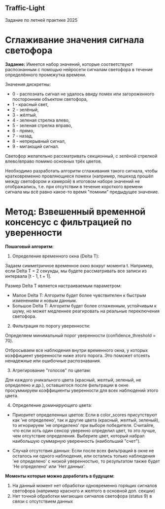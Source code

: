 ## Traffic-Light
Задание по летней практике 2025

# Сглаживание значения сигнала светофора

**Задание:** Имеется набор значений, которые соответствуют распознанным с помощью
нейросети сигналам светофора в течение определённого промежутка времени. 

Значения дискретны: 
* 0 - распознать сигнал не удалось ввиду помех или загороженного посторонним
объектом светофора, 
* 1 - красный свет, 
* 2 - зелёный,
* 3 - жёлтый, 
* 4 - зеленая стрелка влево, 
* 5 - зеленая стрелка вправо,
* 6 - прямо, 
* 7 - назад, 
* 8 - непрерывный сигнал,
* 9 - мигающий сигнал. 



Светофор желательно рассматривать секционный,
с зелёной стрелкой влево/вправо помимо основных трёх цветов. 

Необходимо разработать алгоритм сглаживания такого сигнала, чтобы кратковременно
провляющиеся помехи (например, пешеход прошёл между светофором и
камерой) в итоговом наборе значений не отображались, т.е. при отсутствии
в течение короткого времени сигнала мы всё равно какое-то время "помним"
предыдущее значение.




# Метод: Взвешенный временной консенсус с фильтрацией по уверенности
**Пошаговый алгоритм:**

1. Определение временного окна (Delta T):

Задаем симметричное временное окно вокруг момента t. Например, если Delta T = 2 секунды, мы будете рассматривать все записи из интервала [t - 1, t + 1].

Размер Delta T является настраиваемым параметром:

* Малое Delta T: Алгоритм будет более чувствителен к быстрым изменениям и новым данным.
* Большое Delta T: Алгоритм будет более сглаженным, устойчивым к шуму, но может медленнее реагировать на реальные переключения светофора.

2. Фильтрация по порогу уверенности:

Определяем минимальный порог уверенности (confidence_threshold = 70).

Отбросываем все наблюдения внутри временного окна, у которых коэффициент уверенности ниже этого порога. Это поможет отсеять ненадежные или ошибочные распознавания.

3. Агрегирование "голосов" по цветам:

Для каждого уникального цвета (красный, желтый, зеленый, не определено и др.), оставшегося после фильтрации в окне просуммируем коэффициенты уверенности для всех наблюдений этого цвета. 

4. Определение доминирующего цвета:

* Приоритет определенных цветов: Если в color_scores присутствуют как 'не определено', так и другие цвета (красный, желтый, зеленый), то игнорируем 'не определено' при выборе победителя. Считайте, что если хоть один сенсор уверенно определил цвет, то это лучше, чем отсутствие определения.
Выберите цвет, который набрал наибольшую суммарную уверенность (наибольший "счет").

* Случай отсутствия данных: Если после всех фильтраций в окне не осталось ни одного наблюдения, или остались только наблюдения 'не определено' с низкой уверенностью, то результатом также будет 'Не определено' или 'Нет данных'.



**Моменты которые можно доработать в будущем:**
1. На данный момент нет обработки одновременно горящих сигналов светофора (например красного и желтого в основной доп. секции) 
2. Нет точной обработки мигающих сигналов светофора (status 9) в связи с отсутствием данных 
